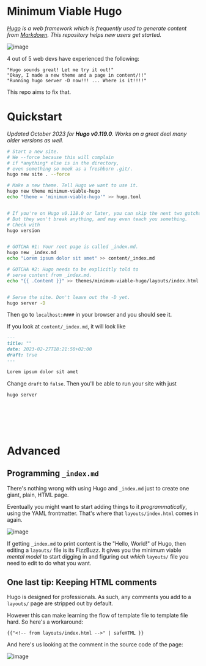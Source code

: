 Minimum Viable Hugo 
===================
*[Hugo](https://gohugo.io/) is a web framework which is frequently used to generate content from [Markdown](https://www.markdownguide.org/tools/hugo/). This repository helps new users get started.*

![image](https://github.com/Siilikuin/minimum-viable-hugo/assets/53230903/fbfb57ae-bf32-452c-8480-1582383c0575)


4 out of 5 web devs have experienced the following:

    "Hugo sounds great! Let me try it out!"
    "Okay, I made a new theme and a page in content/!!"
    "Running hugo server -D now!!! ... Where is it!!!!"

This repo aims to fix that.

# Quickstart

_Updated October 2023 for **Hugo v0.119.0**. Works on a great deal many older versions as well._

```bash
# Start a new site.
# We --force because this will complain
# if *anything* else is in the directory,
# even something so meek as a freshborn .git/.
hugo new site . --force

# Make a new theme. Tell Hugo we want to use it.
hugo new theme minimum-viable-hugo
echo "theme = 'minimum-viable-hugo'" >> hugo.toml


# If you're on Hugo v0.118.0 or later, you can skip the next two gotchas.
# But they won't break anything, and may even teach you something.
# Check with
hugo version


# GOTCHA #1: Your root page is called _index.md.
hugo new _index.md
echo "Lorem ipsum dolor sit amet" >> content/_index.md

# GOTCHA #2: Hugo needs to be explicitly told to
# serve content from _index.md.
echo "{{ .Content }}" >> themes/minimum-viable-hugo/layouts/index.html


# Serve the site. Don't leave out the -D yet.
hugo server -D
```

Then go to `localhost:####` in your browser and you should see it.

If you look at `content/_index.md`, it will look like

```markdown
---
title: ""
date: 2023-02-27T18:21:50+02:00
draft: true
---

Lorem ipsum dolor sit amet
```

Change `draft` to `false`. Then you'll be able to run your site with just

```bash
hugo server
```

<br>
<br>
<br>
<br>

# Advanced

## Programming `_index.md`

There's nothing wrong with using Hugo and `_index.md` just to create one giant, plain, HTML page.

Eventually you might want to start adding things to it _programmatically_, using the YAML frontmatter. That's where that `layouts/index.html` comes in again.

![image](https://github.com/Siilikuin/minimum-viable-hugo/assets/53230903/9b306b05-83df-4155-b557-38f8e1950936)


If getting `_index.md` to print content is the "Hello, World!" of Hugo, then editing a `layouts/` file is its FizzBuzz. It gives you the minimum viable _mental model_ to start digging in and figuring out _which_ `layouts/` file you need to edit to do what you want.

## One last tip: Keeping HTML comments

Hugo is designed for professionals. As such, any comments you add to a `layouts/` page are stripped out by default.

However this can make learning the flow of template file to template file hard. So here's a workaround:

```
{{"<!-- from layouts/index.html -->" | safeHTML }}
```

And here's us looking at the comment in the source code of the page:

![image](https://github.com/Siilikuin/minimum-viable-hugo/assets/53230903/4c0dcaa0-e1c4-4d55-9855-3b13666db9fe)

